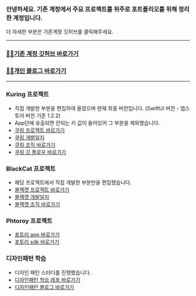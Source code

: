 ### 안녕하세요. 기존 계정에서 주요 프로젝트를 위주로 포트폴리오를 위해 정리한 계정입니다. 
더 자세한 부분은 기존계정 깃허브를 클릭해주세요.

---

### [🐻‍❄️기존 계정 깃허브 바로가기](https://github.com/lgvv)
### [🐻‍❄️개인 블로그 바로가기](https://rldd.tistory.com)

--- 

### Kuring 프로젝트
 - 직접 개발한 부분을 편집하여 올렸으며 현재 최종 버전입니다. (SwiftUI 버전 - 앱스토어 버전 기준 1.2.2)
 - App단에 유출되면 안되는 키 값이 들어있어 그 부분을 제외했습니다.
 - [쿠링 프로젝트 바로가기](https://github.com/portfolio98/Kuring-app-ios)
 - [쿠링 개발일지](https://rldd.tistory.com/category/iOS%ED%94%84%EB%A1%9C%EC%A0%9D%ED%8A%B8/Kuring)
 - [쿠링 조직 바로가기](https://github.com/KU-Stacks)
 - [쿠링 깃 플로우 바로가기](https://rldd.tistory.com/450?category=1008533)

### BlackCat 프로젝트
 - 해당 프로젝트에서 직접 개발한 부분만을 편집했습니다.
 - [블랙캣 프로젝트 바로가기](https://github.com/portfolio98/BlackCat)
 - [블랙캣 개발일지](https://rldd.tistory.com/category/iOS%ED%94%84%EB%A1%9C%EC%A0%9D%ED%8A%B8/BlackCat)
 - [블랙캣 조직 바로가기](https://github.com/CatPlace)

### Phtoroy 프로젝트
 - [포토리 app 바로가기](https://github.com/portfolio98/Photory-app-ios/tree/main/Photory)
 - [포토리 sdk 바로가기](https://github.com/portfolio98/Photory-sdk-ios)


### 디자인패턴 학습
 - 디자인 패턴 스터디를 진행했습니다.
 - [디자인패턴 학습 레포 바로가기](https://github.com/lgvv/DesignPattern)
 - [디자인패턴 블로그 바로가기](https://rldd.tistory.com/category/iOS/%F0%9F%8C%BF%20DesignPattern%20%26%20Architecture)
